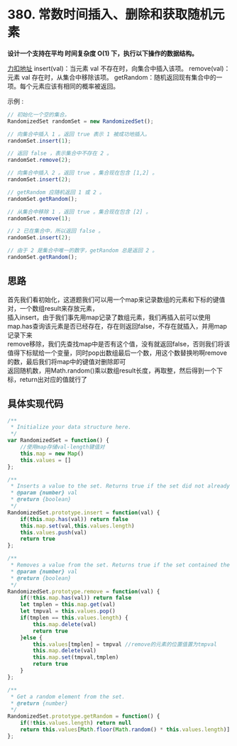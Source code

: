 # 380. 常数时间插入、删除和获取随机元素
**设计一个支持在平均 时间复杂度 O(1) 下，执行以下操作的数据结构。**

[力扣地址](https://leetcode-cn.com/problems/insert-delete-getrandom-o1/submissions/)
insert(val)：当元素 val 不存在时，向集合中插入该项。
remove(val)：元素 val 存在时，从集合中移除该项。
getRandom：随机返回现有集合中的一项。每个元素应该有相同的概率被返回。

示例 :

```js
// 初始化一个空的集合。
RandomizedSet randomSet = new RandomizedSet();

// 向集合中插入 1 。返回 true 表示 1 被成功地插入。
randomSet.insert(1);

// 返回 false ，表示集合中不存在 2 。
randomSet.remove(2);

// 向集合中插入 2 。返回 true 。集合现在包含 [1,2] 。
randomSet.insert(2);

// getRandom 应随机返回 1 或 2 。
randomSet.getRandom();

// 从集合中移除 1 ，返回 true 。集合现在包含 [2] 。
randomSet.remove(1);

// 2 已在集合中，所以返回 false 。
randomSet.insert(2);

// 由于 2 是集合中唯一的数字，getRandom 总是返回 2 。
randomSet.getRandom();
```

## 思路
首先我们看初始化，这道题我们可以用一个map来记录数组的元素和下标的键值对，一个数组result来存放元素，<br/>
插入insert，由于我们事先用map记录了数组元素，我们再插入前可以使用map.has查询该元素是否已经存在，存在则返回false，不存在就插入，并用map记录下来<br/>
remove移除，我们先查找map中是否有这个值，没有就返回false，否则我们将该值得下标赋给一个变量，同时pop出数组最后一个数，用这个数替换哟啊remove的数，最后我们将map中的键值对删除即可<br/>
返回随机数，用Math.random()乘以数组result长度，再取整，然后得到一个下标，return出对应的值就行了

## 具体实现代码
```js
/**
 * Initialize your data structure here.
 */
var RandomizedSet = function() {
    //使用map存储val-length键值对
    this.map = new Map()
    this.values = []
};

/**
 * Inserts a value to the set. Returns true if the set did not already contain the specified element. 
 * @param {number} val
 * @return {boolean}
 */
RandomizedSet.prototype.insert = function(val) {
    if(this.map.has(val)) return false
    this.map.set(val,this.values.length)
    this.values.push(val)
    return true
};

/**
 * Removes a value from the set. Returns true if the set contained the specified element. 
 * @param {number} val
 * @return {boolean}
 */
RandomizedSet.prototype.remove = function(val) {
    if(!this.map.has(val)) return false
    let tmplen = this.map.get(val)
    let tmpval = this.values.pop()
    if(tmplen == this.values.length) {
        this.map.delete(val)
        return true
    }else {
        this.values[tmplen] = tmpval //remove的元素的位置值置为tmpval
        this.map.delete(val)
        this.map.set(tmpval,tmplen)
        return true
    }
};

/**
 * Get a random element from the set.
 * @return {number}
 */
RandomizedSet.prototype.getRandom = function() {
    if(!this.values.length) return null
    return this.values[Math.floor(Math.random() * this.values.length)]
};
```